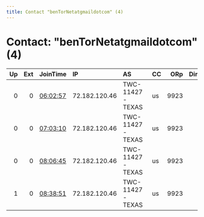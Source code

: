 ```yaml
---
title: Contact "benTorNetatgmaildotcom" (4)
---
```


# Contact: "benTorNetatgmaildotcom" (4)

|   Up |   Ext | JoinTime                                                                                              | IP            | AS              | CC   |   ORp |   Dirp | OS    | Version   | Nickname        |   eFamMembers |
|-----:|------:|:------------------------------------------------------------------------------------------------------|:--------------|:----------------|:-----|------:|-------:|:------|:----------|:----------------|--------------:|
|    0 |     0 | [06:02:57](https://nusenu.github.io/OrNetStats/w/relay/F122F5D84F2E03F8D236A9B388AE1CAB5F99EE02.html) | 72.182.120.46 | TWC-11427-TEXAS | us   |  9923 |      0 | Linux | 0.4.2.7   | franksToeKnife2 |             1 |
|    0 |     0 | [07:03:10](https://nusenu.github.io/OrNetStats/w/relay/B3B871CEE37A41968E19B38E7B44DB4DD38321EB.html) | 72.182.120.46 | TWC-11427-TEXAS | us   |  9923 |      0 | Linux | 0.4.2.7   | franksToeKnife2 |             1 |
|    0 |     0 | [08:06:45](https://nusenu.github.io/OrNetStats/w/relay/B7751E2FEC0E5A26F15D3D0CC418B74AFD562937.html) | 72.182.120.46 | TWC-11427-TEXAS | us   |  9923 |      0 | Linux | 0.4.2.7   | franksToeKnife2 |             1 |
|    1 |     0 | [08:38:51](https://nusenu.github.io/OrNetStats/w/relay/B8820D4D09C91CE6DE844C5A5824BD1DE7FD74A3.html) | 72.182.120.46 | TWC-11427-TEXAS | us   |  9923 |      0 | Linux | 0.4.2.7   | franksToeKnife2 |             1 |
